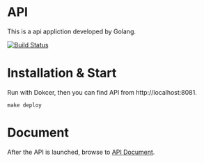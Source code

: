# API

This is a api appliction developed by Golang.

[![Build Status](https://github.com/reddtsai/goAPI/actions/workflows/go.yml/badge.svg)](https://github.com/reddtsai/goAPI/actions)

# Installation & Start

Run with Dokcer, then you can find API from http://localhost:8081.

`make deploy`

# Document

After the API is launched, browse to [API Document](http://localhost:8081/swagger/index.html).
